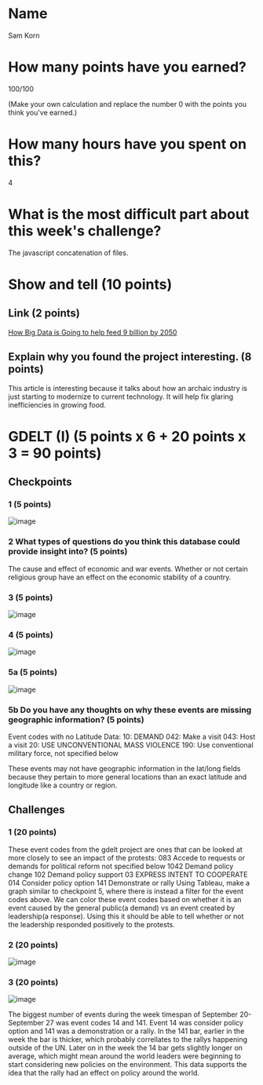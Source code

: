 # Name
Sam Korn

# How many points have you earned?

100/100

(Make your own calculation and replace the number 0 with the points you think you've earned.)

# How many hours have you spent on this?

4

# What is the most difficult part about this week's challenge?

The javascript concatenation of files.

# Show and tell (10 points)

## Link (2 points)

[How Big Data is Going to help feed 9 billion by 2050](http://www.techrepublic.com/article/how-big-data-is-going-to-help-feed-9-billion-people-by-2050/)

## Explain why you found the project interesting. (8 points)

This article is interesting because it talks about how an archaic industry is just starting to modernize to current technology. It will help fix glaring inefficiencies in growing food.

# GDELT (I) (5 points x 6 + 20 points x 3 = 90 points)

## Checkpoints

### 1 (5 points)

![image](gdeltCheckpoint1.png)

### 2 What types of questions do you think this database could provide insight into? (5 points)

The cause and effect of economic and war events.
Whether or not certain religious group have an effect on the economic stability of a country.

### 3 (5 points)

![image](gdeltCheckpoint3.png)

### 4 (5 points)

![image](gdeltCheckpoint4.png)

### 5a (5 points)

![image](gdeltCheckpoint5.png)

### 5b Do you have any thoughts on why these events are missing geographic information? (5 points)
Event codes with no Latitude Data:
10: DEMAND
042: Make a visit
043: Host a visit
20: USE UNCONVENTIONAL MASS VIOLENCE
190: Use conventional military force, not specified below

These events may not have geographic information in the lat/long fields because they pertain to more general locations than an exact latitude and longitude like a country or region.

## Challenges

### 1 (20 points)
These event codes from the gdelt project are ones that can be looked at more closely to see an impact of the protests:
083	Accede to requests or demands for political reform not specified below
1042	Demand policy change
102	Demand policy support
03	EXPRESS INTENT TO COOPERATE
014	Consider policy option
141	Demonstrate or rally
Using Tableau, make a graph similar to checkpoint 5, where there is instead a filter for the event codes above. We can color these event codes based on whether it is an event caused by the general public(a demand) vs an event created by leadership(a response). Using this it should be able to tell whether or not the leadership responded positively to the protests.

### 2 (20 points)

![image](gdeltChallenge2.png)

### 3 (20 points)

![image](gdeltChallenge2.png)

The biggest number of events during the week timespan of September 20-September 27 was event codes 14 and 141. Event 14 was consider policy option and 141 was a demonstration or a rally. In the 141 bar, earlier in the week the bar is thicker, which probably correllates to the rallys happening outside of the UN. Later on in the week the 14 bar gets slightly longer on average, which might mean around the world leaders were beginning to start considering new policies on the environment. This data supports the idea that the rally had an effect on policy around the world.	
